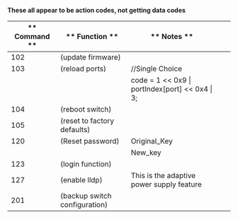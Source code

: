 **These all appear to be action codes, not getting data codes** 

| **  Command ** | **  Function **                  | **  Notes **                                       |   |   |
|----------------|----------------------------------|----------------------------------------------------|---|---|
|   102          |   (update firmware)              |                                                    |   |   |
|   103          |   (reload ports)                 |   //Single Choice                                  |   |   |
|                |                                  |   code = 1 << 0x9 \| portIndex[port] << 0x4 \| 3;  |   |   |
|   104          |   (reboot switch)                |                                                    |   |   |
|   105          |   (reset to factory defaults)    |                                                    |   |   |
|   120          |   (Reset password)               |   Original_Key                                     |   |   |
|                |                                  |   New_key                                          |   |   |
|   123          |   (login function)               |                                                    |   |   |
|   127          |   (enable lldp)                  |   This is the adaptive power supply feature        |   |   |
|   201          |   (backup switch configuration)  |                                                    |   |   |
